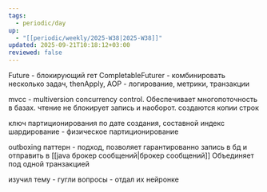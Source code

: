 ```yaml
---
tags:
  - periodic/day
up:
  - "[[periodic/weekly/2025-W38|2025-W38]]"
updated: 2025-09-21T10:18:12+03:00
reviewed: false
---
```


Future - блокирующий гет
CompletableFuturer - комбинировать несколько задач, thenApply,
AOP - логирование, метрики, транзакции

mvcc - multiversion concurrency control. Обеспечивает многопоточность в базах. чтение не блокирует запись и наоборот.
создаются копии строк

ключ партиционирования по дате создания, составной индекс
шардирование - физическое партиционирование

outboxing паттерн - подход, позволяет гарантированно запись в бд и отправить в [[java брокер сообщений|брокер сообщений]] Объединяет под одной транзакцией

изучил тему - гугли вопросы - отдал их нейронке
